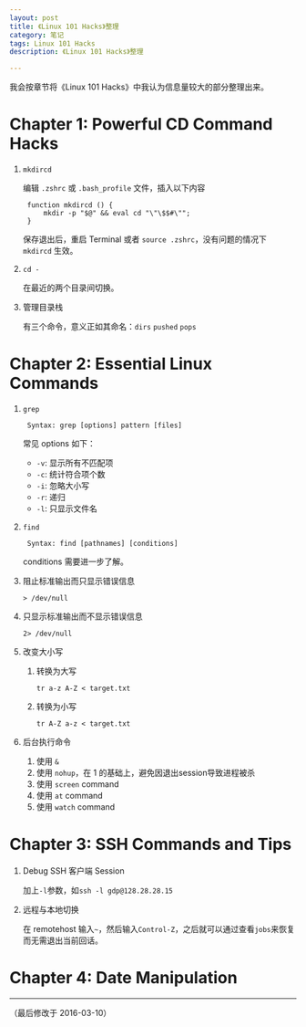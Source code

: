 ```yaml
---
layout: post
title: 《Linux 101 Hacks》整理
category: 笔记
tags: Linux 101 Hacks
description: 《Linux 101 Hacks》整理

---
```


我会按章节将《Linux 101 Hacks》中我认为信息量较大的部分整理出来。

# Chapter 1: Powerful CD Command Hacks

1. `mkdircd`

	编辑 `.zshrc` 或 `.bash_profile` 文件，插入以下内容
	
		function mkdircd () { 
			mkdir -p "$@" && eval cd "\"\$$#\"";		}
		
	保存退出后，重启 Terminal 或者 `source .zshrc`，没有问题的情况下 `mkdircd` 生效。
	
2. `cd -`

	在最近的两个目录间切换。
	
3. 管理目录栈

	有三个命令，意义正如其命名：`dirs` `pushed` `pops`
	
# Chapter 2: Essential Linux Commands

1. `grep`

		Syntax: grep [options] pattern [files]
		
	常见 options 如下：
	
	* `-v`: 显示所有不匹配项
	* `-c`: 统计符合项个数
	* `-i`: 忽略大小写
	* `-r`: 递归
	* `-l`: 只显示文件名
	
2. `find`

		Syntax: find [pathnames] [conditions]
		
	conditions 需要进一步了解。
	
3. 阻止标准输出而只显示错误信息

	`> /dev/null`
	
4. 只显示标准输出而不显示错误信息

	`2> /dev/null`

5. 改变大小写

	1. 转换为大写
	
		`tr a-z A-Z < target.txt`
		
	2. 转换为小写
	
		`tr A-Z a-z < target.txt`
		
6. 后台执行命令

	1. 使用 `&`
	2. 使用 `nohup`，在 1 的基础上，避免因退出session导致进程被杀
	3. 使用 `screen` command
	4. 使用 `at` command
	5. 使用 `watch` command
	
# Chapter 3: SSH Commands and Tips

1. Debug SSH 客户端 Session

	加上`-l`参数，如`ssh -l gdp@128.28.28.15`
	
2. 远程与本地切换

	在 remotehost 输入`~`，然后输入`Control-Z`，之后就可以通过查看`jobs`来恢复而无需退出当前回话。
	
# Chapter 4: Date Manipulation





---

（最后修改于 2016-03-10）
